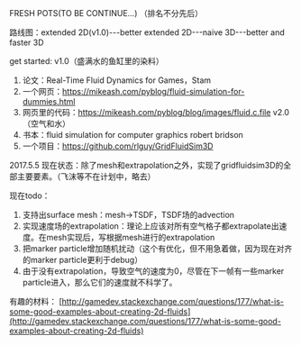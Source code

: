 ﻿FRESH POTS(TO BE CONTINUE...) （排名不分先后）

路线图：extended 2D(v1.0)---better extended 2D---naive 3D---better and faster 3D

get started:
v1.0（盛满水的鱼缸里的染料）
1. 论文：Real-Time Fluid Dynamics for Games，Stam
2. 一个网页：https://mikeash.com/pyblog/fluid-simulation-for-dummies.html
3. 网页里的代码：https://mikeash.com/pyblog/blog/images/fluid.c.file
v2.0（空气和水）
1. 书本：fluid simulation for computer graphics robert bridson
2. 一个项目：https://github.com/rlguy/GridFluidSim3D

2017.5.5
现在状态：除了mesh和extrapolation之外，实现了gridfluidsim3D的全部主要要素。（飞沫等不在计划中，略去）

现在todo：
1. 支持出surface mesh：mesh->TSDF，TSDF场的advection
2. 实现速度场的extrapolation：理论上应该对所有空气格子都extrapolate出速度。在mesh实现后，写根据mesh进行的extrapolation
2. 把marker particle增加随机扰动（这个有优化，但不用急着做，因为现在对齐的marker particle更利于debug）
4. 由于没有extrapolation，导致空气的速度为0，尽管在下一帧有一些marker particle进入，那么它们的速度就不科学了。



有趣的材料： [http://gamedev.stackexchange.com/questions/177/what-is-some-good-examples-about-creating-2d-fluids](http://gamedev.stackexchange.com/questions/177/what-is-some-good-examples-about-creating-2d-fluids)